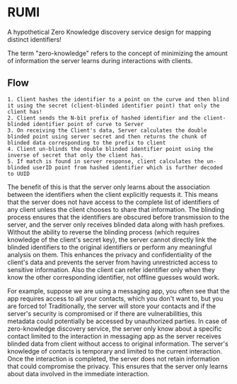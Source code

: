 # RUMI

A hypothetical Zero Knowledge discovery service design for mapping distinct identifiers!

The term "zero-knowledge" refers to the concept of minimizing the amount of information the server learns during interactions with clients.

## Flow 

    1. Client hashes the identifier to a point on the curve and then blind it using the secret (client-blinded identifier point) that only the client has!
    2. Client sends the N-bit prefix of hashed identifier and the client-blinded identifier point of curve to Server
    3. On receiving the Client's data, Server calculates the double blinded point using server secret and then returns the chunk of blinded data corresponding to the prefix to client
    4. Client un-blinds the double blinded identifier point using the inverse of secret that only the client has.
    5. If match is found in server response, client calculates the un-blinded userID point from hashed identifier which is further decoded to UUID

The benefit of this is that the server only learns about the association between the identifiers when the client explicitly requests it. This means that the server does not have access to the complete list of identifiers of any client unless the client chooses to share that information. The blinding process ensures that the identifiers are obscured before transmission to the server, and the server only receives blinded data along with hash prefixes. Without the ability to reverse the blinding process (which requires knowledge of the client's secret key), the server cannot directly link the blinded identifiers to the original identifiers or perform any meaningful analysis on them. This enhances the privacy and confidentiality of the client's data and prevents the server from having unrestricted access to sensitive information. Also the client can refer identifier only when they know the other corresponding identifier, not offline guesses would work.

For example, suppose we are using a messaging app, you often see that the app requires access to all your contacts, which you don't want to, but you are forced to! Traditionally, the server will store your contacts and if the server's security is compromised or if there are vulnerabilities, this metadata could potentially be accessed by unauthorized parties. In case of zero-knowledge discovery service, the server only know about a specific contact limited to the interaction in messaging app as the server receives blinded data from client without access to original information. The server's knowledge of contacts is temporary and limited to the current interaction. Once the interaction is completed, the server does not retain information that could compromise the privacy. This ensures that the server only learns about data involved in the immediate interaction.